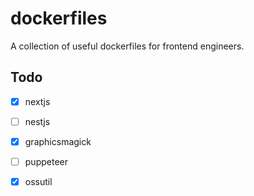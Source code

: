 dockerfiles
===========

A collection of useful dockerfiles for frontend engineers.

## Todo

- [x] nextjs
- [ ] nestjs
- [x] graphicsmagick
- [ ] puppeteer
- [x] ossutil

